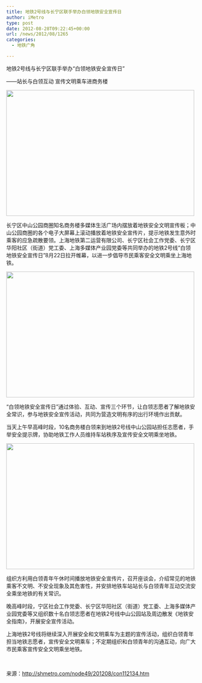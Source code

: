 ```yaml
---
title: 地铁2号线与长宁区联手举办白领地铁安全宣传日
author: iMetro
type: post
date: 2012-08-28T09:22:45+00:00
url: /news/2012/08/1265
categories:
  - 地铁广角

---
```

地铁2号线与长宁区联手举办“白领地铁安全宣传日”

——站长与白领互动 宣传文明乘车进商务楼

<img border="0" src="http://shmetro.com/node49/201208/images/img112134_0.jpg" width="500" height="335" /> 

长宁区中山公园商圈知名商务楼多媒体生活广场内摆放着地铁安全文明宣传板；中山公园商圈的各个电子大屏幕上滚动播放着地铁安全宣传片，提示地铁发生意外时乘客的应急疏散要领。上海地铁第二运营有限公司、长宁区社会工作党委、长宁区华阳社区（街道）党工委、上海多媒体产业园党委等共同举办的地铁2号线“白领地铁安全宣传日”8月22日拉开帷幕，以进一步倡导市民乘客安全文明乘坐上海地铁。

<img border="0" src="http://shmetro.com/node49/201208/images/img112134_1.jpg" width="500" height="335" /> 

“白领地铁安全宣传日”通过体验、互动、宣传三个环节，让白领志愿者了解地铁安全常识，参与地铁安全宣传活动，共同为营造文明有序的出行环境作出贡献。

当天上午早高峰时段，10名商务楼白领来到地铁2号线中山公园站担任志愿者，手举安全提示牌，协助地铁工作人员维持车站秩序及宣传安全文明乘坐地铁。

<img border="0" src="http://shmetro.com/node49/201208/images/img112134_2.jpg" width="500" height="335" /> 

组织方利用白领青年午休时间播放地铁安全宣传片，召开座谈会，介绍常见的地铁乘客不文明、不安全现象及其危害性，并安排地铁车站站长与白领青年互动交流安全乘坐地铁的有关常识。

晚高峰时段，宁区社会工作党委、长宁区华阳社区（街道）党工委、上海多媒体产业园党委等又组织数十名白领志愿者在地铁2号线中山公园站及周边散发《地铁安全指南》，开展安全宣传活动。

上海地铁2号线将继续深入开展安全和文明乘车为主题的宣传活动，组织白领青年担当地铁志愿者，宣传安全文明乘车；不定期组织和白领青年的沟通互动，向广大市民乘客宣传安全文明乘坐地铁。

&#160;

来源：<http://shmetro.com/node49/201208/con112134.htm>